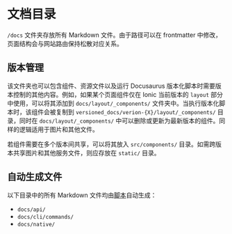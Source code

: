 # 文档目录

`/docs` 文件夹存放所有 Markdown 文件。由于路径可以在 frontmatter 中修改，页面结构会与网站路由保持松散对应关系。

## 版本管理

该文件夹也可以包含组件、资源文件以及运行 Docusaurus 版本化脚本时需要版本控制的其他内容。例如，如果某个页面组件仅在 Ionic 当前版本的 `layout` 部分中使用，可以将其添加到 `docs/layout/_components/` 文件夹中。当执行版本化脚本时，该组件会被复制到 `versioned_docs/verion-{X}/layout/_components/` 目录，同时在 `docs/layout/_components/` 中可以删除或更新为最新版本的组件。同样的逻辑适用于图片和其他文件。

若组件需要在多个版本间共享，可以将其放入 `src/components/` 目录。如需跨版本共享图片和其他服务文件，则应存放在 `static/` 目录。

## 自动生成文件

以下目录中的所有 Markdown 文件均由[脚本](/scripts)自动生成：

- `docs/api/`
- `docs/cli/commands/`
- `docs/native/`